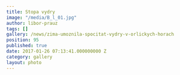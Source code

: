 ```yaml
---
title: Stopa vydry
image: "/media/B_l_01.jpg"
author: libor-prauz
tags: []
gallery: /news/zima-umoznila-spocitat-vydry-v-orlickych-horach
position: 95
published: true
date: 2017-01-26 07:13:41.000000000 Z
category: gallery
layout: photo
---
```

